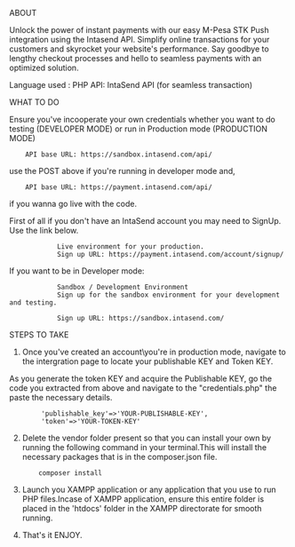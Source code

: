 ABOUT

Unlock the power of instant payments with our easy M-Pesa STK Push integration using the Intasend API. Simplify online transactions for your customers and skyrocket your website's performance. Say goodbye to lengthy checkout processes and hello to seamless payments with an optimized solution.

Language used : PHP
API: IntaSend API (for seamless transaction)

WHAT TO DO

Ensure you've incooperate your own credentials whether you want to do testing (DEVELOPER MODE) or run in Production mode (PRODUCTION MODE)

        API base URL: https://sandbox.intasend.com/api/
    
use the POST above if you're running in developer mode and,

        API base URL: https://payment.intasend.com/api/

if you wanna go live with the code.

First of all if you don't have an IntaSend account you may need to SignUp. Use the link below.

                Live environment for your production.
                Sign up URL: https://payment.intasend.com/account/signup/

If you want to be in Developer mode:

                Sandbox / Development Environment
                Sign up for the sandbox environment for your development and testing.

                Sign up URL: https://sandbox.intasend.com/


STEPS TO TAKE

1. Once you've created an account\you're in production mode, navigate to the intergration page to locate your publishable KEY and Token KEY.

As you generate the token KEY and acquire the Publishable KEY, go the code you extracted from above and navigate to the  "credentials.php" the paste the necessary details.

            'publishable_key'=>'YOUR-PUBLISHABLE-KEY',
            'token'=>'YOUR-TOKEN-KEY'

2. Delete the vendor folder present so that you can install your own by running the following command in your terminal.This will install the necessary packages that is in the composer.json file.

           composer install

3. Launch you XAMPP application or any application that you use to run PHP files.Incase of XAMPP application, ensure this entire folder is placed in the 'htdocs' folder in the XAMPP directorate for smooth running.

4. That's it ENJOY.
